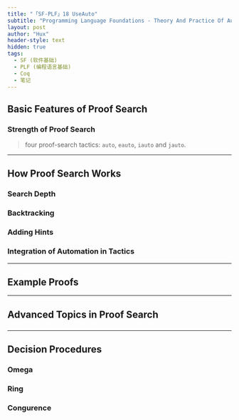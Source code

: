 ```yaml
---
title: "「SF-PLF」18 UseAuto"
subtitle: "Programming Language Foundations - Theory And Practice Of Automation In Coq Proofs"
layout: post
author: "Hux"
header-style: text
hidden: true
tags:
  - SF (软件基础)
  - PLF (编程语言基础)
  - Coq
  - 笔记
---
```




## Basic Features of Proof Search

### Strength of Proof Search

> four proof-search tactics: `auto`, `eauto`, `iauto` and `jauto`.




---


## How Proof Search Works

### Search Depth

### Backtracking

### Adding Hints

### Integration of Automation in Tactics



---



## Example Proofs



---



## Advanced Topics in Proof Search


###


---


## Decision Procedures


### Omega

### Ring

### Congurence

